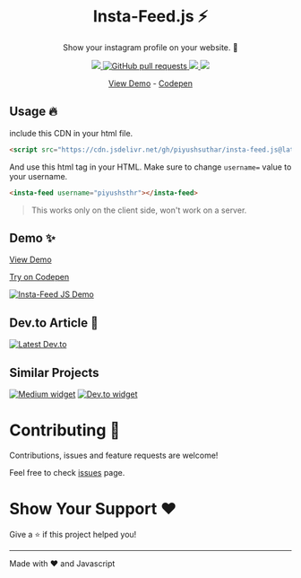 <p align="center">
  <h1 align="center">Insta-Feed.js ⚡</h1>
  <p align="center">Show your instagram profile on your website. 🌈</p>
</p>
<p align="center">
  <a href="https://github.com/piyushsuthar/insta-feed.js/issues">
    <img src="https://img.shields.io/github/issues/PiyushSuthar/insta-feed.js?style=for-the-badge" />
  </a>
  <a href="https://github.com/PiyushSuthar/insta-feed.js/pulls">
    <img alt="GitHub pull requests" src="https://img.shields.io/github/issues-pr/piyushsuthar/insta-feed.js?style=for-the-badge">
  </a>
  <a href="https://www.jsdelivr.com/package/gh/piyushsuthar/insta-feed.js">
    <img src="https://img.shields.io/jsdelivr/gh/hm/piyushsuthar/insta-feed.js?style=for-the-badge" />
  </a>
  <a href="https://instagram.com/piyushsthr" target="_blank">
    <img src="https://img.shields.io/badge/Follow%20on%20Instagram-%40PiyushSthr-orange?style=for-the-badge" />
  </a>
</p>
<p align="center">
  <a href="https://piyushsuthar.github.io/insta-feed.js/" target="_blank">View Demo</a>
-
<a href="https://codepen.io/piyushsuthar/pen/dyMOeXZ">Codepen</a>
</p>

## Usage 🔥

include this CDN in your html file.
```html
<script src="https://cdn.jsdelivr.net/gh/piyushsuthar/insta-feed.js@latest/src/insta-feed.min.js" ></script>
```

And use this html tag in your HTML. Make sure to change `username=` value to your username.
```html
<insta-feed username="piyushsthr"></insta-feed>
```

> This works only on the client side, won't work on a server.

## Demo ✨
<a href="https://piyushsuthar.github.io/insta-feed.js/" target="_blank">View Demo</a>

<a href="https://codepen.io/piyushsuthar/pen/dyMOeXZ">Try on Codepen</a>

[![Insta-Feed JS Demo](https://cdn.statically.io/img/i.ibb.co/jkwGvtd/insta-feedjs.png)](https://piyushsuthar.github.io/insta-feed.js/)

## Dev.to Article 🦄

[![Latest Dev.to](https://latest-devto-post.vercel.app/api?username=piyush&slug=unofficial-instagram-widget-for-your-website-portfolio-k58)](https://dev.to/piyush/unofficial-instagram-widget-for-your-website-portfolio-k58)

## Similar Projects 

[![Medium widget](https://github-readme-stats.vercel.app/api/pin/?username=piyushsuthar&repo=medium-widget)](https://github.com/PiyushSuthar/medium-widget)
[![Dev.to widget](https://github-readme-stats.vercel.app/api/pin/?username=saurabhdaware&repo=DEV-widget)](https://github.com/saurabhdaware/DEV-widget)

# Contributing 🤝
Contributions, issues and feature requests are welcome!

Feel free to check [issues](https://github.com/piyushsuthar/insta-feed.js/issues) page.

# Show Your Support ❤
Give a ⭐️ if this project helped you!

---

Made with ❤ and Javascript
